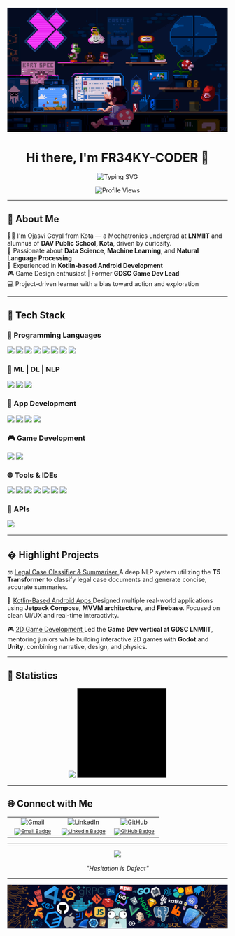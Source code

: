 <p align="center"> <img src="https://github.com/FR34KY-CODER/FR34KY-CODER/blob/main/225813708-98b745f2-7d22-48cf-9150-083f1b00d6c9.gif?raw=true" alt="GIF showcase" width=wrap_content/> </p>
<h1 align="center">Hi there, I'm FR34KY-CODER 👋</h1>

<p align="center">
  <img src="https://readme-typing-svg.demolab.com?font=Fira+Code&size=24&duration=2000&pause=1000&color=0E75B6&center=true&vCenter=true&width=500&lines=I+am+a+Developer;I+am+a+Data+Scientist;I+am+a+Game+Dev+Enthusiast" alt="Typing SVG" />
</p>

<p align="center">
  <img src="https://komarev.com/ghpvc/?username=fr34k0&label=Profile%20views&color=0e75b6&style=flat" alt="Profile Views" />
</p>

---

## 🚀 About Me

🧑‍🎓 I'm Ojasvi Goyal from Kota — a Mechatronics undergrad at **LNMIIT** and alumnus of **DAV Public School, Kota**, driven by curiosity.   
🔬 Passionate about **Data Science**, **Machine Learning**, and **Natural Language Processing**  
📱 Experienced in **Kotlin-based Android Development**  
🎮 Game Design enthusiast | Former **GDSC Game Dev Lead**  
💻 Project-driven learner with a bias toward action and exploration  

---

## 🧰 Tech Stack

### 🧠 Programming Languages
<p>
  <img src="https://img.shields.io/badge/C++-00599C?style=for-the-badge&logo=c%2B%2B&logoColor=white"/>
  <img src="https://img.shields.io/badge/C-555555?style=for-the-badge&logo=c&logoColor=white"/>
  <img src="https://img.shields.io/badge/Kotlin-7F52FF?style=for-the-badge&logo=kotlin&logoColor=white"/>
  <img src="https://img.shields.io/badge/Python-3670A0?style=for-the-badge&logo=python&logoColor=white"/>
  <img src="https://img.shields.io/badge/HTML-E34F26?style=for-the-badge&logo=html5&logoColor=white"/>
  <img src="https://img.shields.io/badge/CSS-1572B6?style=for-the-badge&logo=css3&logoColor=white"/>
  <img src="https://img.shields.io/badge/JavaScript-F7DF1E?style=for-the-badge&logo=javascript&logoColor=black"/>
  <img src="https://img.shields.io/badge/XML-FF6600?style=for-the-badge&logo=xml&logoColor=white"/>
</p>

### 🤖 ML | DL | NLP
<p>
  <img src="https://img.shields.io/badge/Transformers-FFB6C1?style=for-the-badge&logo=HuggingFace&logoColor=black"/>
  <img src="https://img.shields.io/badge/Scikit--Learn-F7931E?style=for-the-badge&logo=scikit-learn&logoColor=white"/>
  <img src="https://img.shields.io/badge/TensorFlow-FF6F00?style=for-the-badge&logo=tensorflow&logoColor=white"/>
</p>

### 📱 App Development
<p>
  <img src="https://img.shields.io/badge/Android-3DDC84?style=for-the-badge&logo=android&logoColor=white"/>
  <img src="https://img.shields.io/badge/Jetpack%20Compose-4285F4?style=for-the-badge&logo=android&logoColor=white"/>
  <img src="https://img.shields.io/badge/Firebase-FFCA28?style=for-the-badge&logo=firebase&logoColor=black"/>
  <img src="https://img.shields.io/badge/Firestore-FFA611?style=for-the-badge&logo=firebase&logoColor=white"/>
</p>

### 🎮 Game Development
<p>
  <img src="https://img.shields.io/badge/Unity-000000?style=for-the-badge&logo=unity&logoColor=white"/>
  <img src="https://img.shields.io/badge/UE%204.1-000000?style=for-the-badge&logo=unreal-engine&logoColor=white"/>
</p>

### 🌐 Tools & IDEs
<p>
  <img src="https://img.shields.io/badge/GitHub-171515?style=for-the-badge&logo=github&logoColor=white"/>
  <img src="https://img.shields.io/badge/Android%20Studio-3DDC84?style=for-the-badge&logo=android-studio&logoColor=white"/>
  <img src="https://img.shields.io/badge/VS%20Code-007ACC?style=for-the-badge&logo=visual-studio-code&logoColor=white"/>
  <img src="https://img.shields.io/badge/Jupyter-F37626?style=for-the-badge&logo=jupyter&logoColor=white"/>
  <img src="https://img.shields.io/badge/Google%20Colab-F9AB00?style=for-the-badge&logo=google-colab&logoColor=black"/>
  <img src="https://img.shields.io/badge/Obsidian-483699?style=for-the-badge&logo=obsidian&logoColor=white"/>
  <img src="https://img.shields.io/badge/Framer-black?style=for-the-badge&logo=framer&logoColor=white"/>
</p>

### 📡 APIs
<p>
  <img src="https://img.shields.io/badge/APIs-FF6F00?style=for-the-badge&logo=swagger&logoColor=white"/>
</p>


---

## � Highlight Projects

⚖️ <a href="https://github.com/FR34KY-CODER/Legal-Case-Classification-and-Summarization">Legal Case Classifier & Summariser  </a>
A deep NLP system utilizing the **T5 Transformer** to classify legal case documents and generate concise, accurate summaries.

📱 <a href="https://github.com/FR34KY-CODER/KotlinFirebase-Social-Media-Application">Kotlin-Based Android Apps  </a>
Designed multiple real-world applications using **Jetpack Compose**, **MVVM architecture**, and **Firebase**. Focused on clean UI/UX and real-time interactivity.

🎮 <a href="https://github.com/FR34KY-CODER/RoadRash-Game-Project">2D Game Development  </a>
Led the **Game Dev vertical at GDSC LNMIIT**, mentoring juniors while building interactive 2D games with **Godot** and **Unity**, combining narrative, design, and physics.

---

## 📜 Statistics

<p align="center">
  <img src="https://github-readme-streak-stats.herokuapp.com/?user=FR34KY-CODER&theme=nightowl" />
  <img src="https://github.com/FR34KY-CODER/FR34KY-CODER/blob/main/68747470733a2f2f692e67697068792e636f6d2f6d656469612f76312e59326c6b505463354d4749334e6a45784e486c70655855315a6d787363335673613249775a326c69625864694f47747265486c335a6e45324f575a7262335a32614856724d795a6c634431324d563970626e526c636d35686.gif?raw=true" width="200px" height="200px" border = 2px solid #000/>
</p>

---
## 🌐 Connect with Me

<table width="100%" align="center">
  <tr>
    <td align="center" width="33%">
      <a href="mailto:ojasvigoyal275@gmail.com">
        <img src="https://img.icons8.com/color/96/gmail-new.png" height="60" alt="Gmail"/><br/>
        <sub><img src="https://img.shields.io/badge/Email-ff4c1c?style=for-the-badge&logo=gmail&logoColor=white" alt="Email Badge"/></sub>
      </a>
    </td>
    <td align="center" width="33%">
      <a href="https://www.linkedin.com/in/ojasvi-goyal-85b82525b">
        <img src="https://img.icons8.com/color/96/linkedin.png" height="60" alt="LinkedIn"/><br/>
        <sub><img src="https://img.shields.io/badge/LinkedIn-0077b5?style=for-the-badge&logo=linkedin&logoColor=white" alt="LinkedIn Badge"/></sub>
      </a>
    </td>
    <td align="center" width="33%">
      <a href="https://github.com/FR34KY-CODER">
        <img src="https://img.icons8.com/ios-filled/100/ffffff/github.png" height="60" alt="GitHub"/><br/>
        <sub><img src="https://img.shields.io/badge/GitHub-171515?style=for-the-badge&logo=github&logoColor=white" alt="GitHub Badge"/></sub>
      </a>
    </td>
  </tr>
</table>

---

<p align="center"> <img src="https://github.com/FR34KY-CODER/FR34KY-CODER/blob/main/sekiro-mortal-blade.gif?raw=true" width=wrap_content /> </p>
<p align = center><i>"Hesitation is Defeat"</i></p>

---
<p align="center"> <img src="https://github.com/FR34KY-CODER/FR34KY-CODER/blob/main/footer.png?raw=true" width=wrap_content /> </p>
